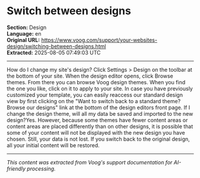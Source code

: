 # Switch between designs

**Section:** Design  
**Language:** en  
**Original URL:** https://www.voog.com/support/your-websites-design/switching-between-designs.html  
**Extracted:** 2025-08-05 07:49:03 UTC

---

How do I change my site's design?
Click Settings > Design on the toolbar at the bottom of your site. When the design editor opens, click Browse themes. From there you can browse Voog design themes.
When you find the one you like, click on it to apply to your site. In case you have previously customized your template, you can easily reaccess our standard design view by first clicking on the "Want to switch back to a standard theme? Browse our designs" link at the bottom of the design editors front page.
If I change the design theme, will all my data be saved and imported to the new design?Yes. However, because some themes have fewer content areas or content areas are placed differently than on other designs, it is possible that some of your content will not be displayed with the new design you have chosen. Still, your data is not lost. If you switch back to the original design, all your initial content will be restored.

---

*This content was extracted from Voog's support documentation for AI-friendly processing.*
